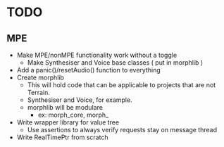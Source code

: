 # TODO

## MPE

* Make MPE/nonMPE functionality work without a toggle
  * Make Synthesiser and Voice base classes ( put in morphlib )
* Add a panic()/resetAudio() function to everything
* Create morphlib
  * This will hold code that can be applicable to projects that are not Terrain.
  * Synthesiser and Voice, for example.
  * morphlib will be modulare
    * ex: morph_core, morph_
* Write wrapper library for value tree
  * Use assertions to always verify requests stay on message thread
* Write RealTimePtr from scratch